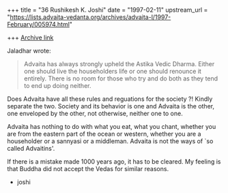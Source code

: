 +++
title = "36 Rushikesh K. Joshi"
date = "1997-02-11"
upstream_url = "https://lists.advaita-vedanta.org/archives/advaita-l/1997-February/005974.html"

+++
[Archive link](https://lists.advaita-vedanta.org/archives/advaita-l/1997-February/005974.html)

Jaladhar wrote:

> Advaita has always strongly upheld the Astika
> Vedic Dharma.  Either one should live the householders life or one should
> renounce it entirely.  There is no room for those who try and do both as
> they tend to end up doing neither.


Does Advaita have all these rules and reguations for the society ?!
Kindly separate the two. Society and its behavior is one
and Advaita is the other, one enveloped by the other, not otherwise,
neither one to one.

Advaita has nothing to do with what you eat, what you chant,
whether you are from the eastern part of the ocean or western,
whether you are a householder or a sannyasi or a middleman.
Advaita is not the ways of `so called Advaitins'.

If there is a mistake made 1000 years ago, it has to be cleared.
My feeling is that Buddha did not accept the Vedas for similar reasons.

- joshi


